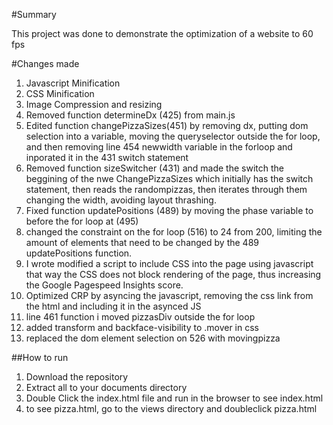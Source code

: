 #Summary

This project was done to demonstrate the optimization of a website to 60 fps

#Changes made
1. Javascript Minification
2. CSS Minification
3. Image Compression and resizing
4. Removed function determineDx (425) from main.js
5. Edited function changePizzaSizes(451) by removing dx, putting dom selection into a variable, moving the queryselector outside the for loop, and then removing line 454 newwidth variable in the forloop and inporated it in the 431 switch statement
6. Removed function sizeSwitcher (431) and made the switch the beggining of the nwe ChangePizzaSizes which initially has the switch statement, then reads the randompizzas, then iterates through them changing the width, avoiding layout thrashing.
7. Fixed function updatePositions (489) by moving the phase variable to before the for loop at (495)
8. changed the constraint on the for loop (516) to 24 from 200, limiting the amount of elements that need to be changed by the 489 updatePositions function.
9. I wrote modified a script to include CSS into the page using javascript that way the CSS does not block rendering of the page, thus increasing the Google Pagespeed Insights score.
10. Optimized CRP by asyncing the javascript, removing the css link from the html and including it in the asynced JS
11. line 461 function i moved pizzasDiv outside the for loop
12. added transform and backface-visibility to .mover in css
13. replaced the dom element selection on 526 with movingpizza

##How to run

1. Download the repository
2. Extract all to your documents directory
3. Double Click the index.html file and run in the browser to see index.html
4. to see pizza.html, go to the views directory and doubleclick pizza.html
